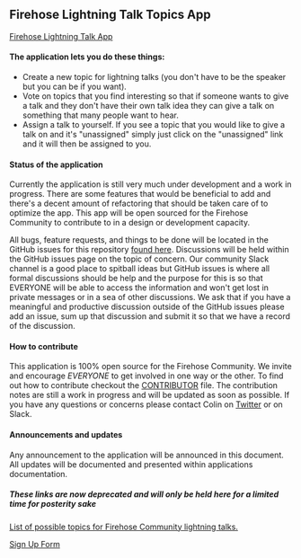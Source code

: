 ## Firehose Lightning Talk Topics App
[Firehose Lightning Talk App](http://firehoselightning.herokuapp.com/)


#### The application lets you do these things:
* Create a new topic for lightning talks (you don't have to be the speaker but you can be if you want).
* Vote on topics that you find interesting so that if someone wants to give a talk and they don't have their own talk idea they can give a talk on something that many people want to hear.
* Assign a talk to yourself. If you see a topic that you would like to give a talk on and it's "unassigned" simply just click on the "unassigned" link and it will then be assigned to you.

#### Status of the application
Currently the application is still very much under development and a work in progress. There are some features that would be beneficial to add and there's a decent amount of refactoring that should be taken care of to optimize the app. This app will be open sourced for the Firehose Community to contribute to in a design or development capacity.

All bugs, feature requests, and things to be done will be located in the GitHub issues for this repository [found here](https://github.com/FirehoseCommunity/LightningTalkTopics/issues). Discussions will be held within the GitHub issues page on the topic of concern. Our community Slack channel is a good place to spitball ideas but GitHub issues is where all formal discussions should be help and the purpose for this is so that EVERYONE will be able to access the information and won't get lost in private messages or in a sea of other discussions. We ask that if you have a meaningful and productive discussion outside of the GitHub issues please add an issue, sum up that discussion and submit it so that we have a record of the discussion.

#### How to contribute
This application is 100% open source for the Firehose Community. We invite and encourage *EVERYONE* to get involved in one way or the other. To find out how to contribute checkout the [CONTRIBUTOR](https://github.com/FirehoseCommunity/LightningTalkTopics/blob/master/CONTRIBUTOR.md) file. The contribution notes are still a work in progress and will be updated as soon as possible. If you have any questions or concerns please contact Colin on [Twitter](https://twitter.com/colinrubbert) or on Slack.

#### Announcements and updates
Any announcement to the application will be announced in this document. All updates will be documented and presented within applications documentation.



##### These links are now deprecated and will only be held here for a limited time for posterity sake
[List of possible topics for Firehose Community lightning talks.](https://docs.google.com/spreadsheets/d/13dLDxXMCo9eammetR4CH4pnPwQCQ5s_DRSPqqFGbrxA/edit?usp=sharing)

[Sign Up Form](https://docs.google.com/forms/d/166TQgPpm5yV_WKVGekfmm82shkkdhknwmB-fZbRR5B8/viewform)
